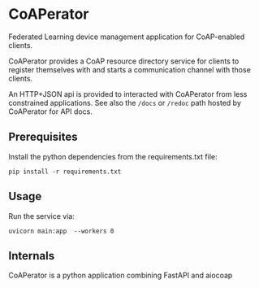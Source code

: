 # CoAPerator

Federated Learning device management application for CoAP-enabled clients.

CoAPerator provides a CoAP resource directory service for clients to register
themselves with and starts a communication channel with those clients.

An HTTP+JSON api is provided to interacted with CoAPerator from less constrained
applications. See also the `/docs` or `/redoc` path hosted by CoAPerator for
API docs.

## Prerequisites

Install the python dependencies from the requirements.txt file:

```
pip install -r requirements.txt
```

## Usage

Run the service via:

```
uvicorn main:app  --workers 0
```

## Internals

CoAPerator is a python application combining FastAPI and aiocoap
